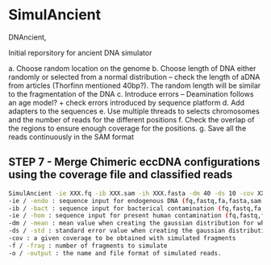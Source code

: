 # SimulAncient
DNAncient,

Initial reporsitory for ancient DNA simulator

a.	Choose random location on the genome
b.	Choose length of DNA either randomly or selected from a normal distribution – check the length of aDNA from articles (Thorfinn mentioned 40bp?). The random length will be similar to the fragmentation of the DNA
c.	Introduce errors – Deamination follows an age model? + check errors introduced by sequence platform
d.	Add adapters to the sequences
e.	Use multiple threads to selects chromosomes and the number of reads for the different positions
f.	Check the overlap of the regions to ensure enough coverage for the positions.
g.	Save all the reads continuously in the SAM format

## STEP 7 - Merge Chimeric eccDNA configurations using the coverage file and classified reads
~~~bash
SimulAncient -ie XXX.fq -ib XXX.sam -ih XXX.fasta -dm 40 -ds 10 -cov XXX -f XXX -o XXX.fa
-ie / -endo : sequence input for endogenous DNA (fq,fastq,fa,fasta,sam,bam,cram,VCF)
-ib / -bact : sequence input for bacterical contamination (fq,fastq,fa,fasta,sam,bam,cram,VCF)
-ie / -hom : sequence input for present human contamination (fq,fastq,fa,fasta,sam,bam,cram,VCF)
-dm / -mean : mean value when creating the gaussian distribution for which the fragment sizes are collected (default == 40)
-ds / -std : standard error value when creating the gaussian distribution for which the fragment sizes are collected (default == 10)
-cov : a given coverage to be obtained with simulated fragments
-f / -frag : number of fragments to simulate
-o / -output : the name and file format of simulated reads.
~~~

